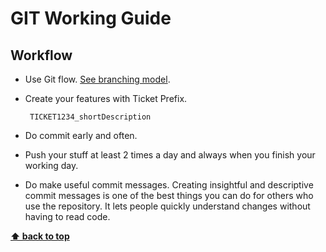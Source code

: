 # GIT Working Guide

## Workflow

- Use Git flow. <a href="http://nvie.com/posts/a-successful-git-branching-model/">See branching model</a>.

- Create your features with Ticket Prefix.

   ```
    TICKET1234_shortDescription
    ```

- Do commit early and often.

- Push your stuff at least 2 times a day and always when you finish your working day.

- Do make useful commit messages.
    Creating insightful and descriptive commit messages is one of the best things you can do for others who use the repository. It lets people quickly understand changes without having to read code.

**[⬆ back to top](#table-of-contents)**
